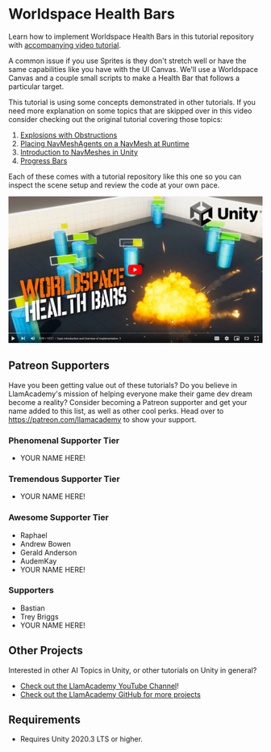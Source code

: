 # Worldspace Health Bars

Learn how to implement Worldspace Health Bars in this tutorial repository with [accompanying video tutorial](https://youtu.be/cUQVLgohAjY).

A common issue if you use Sprites is they don't stretch well or have the same capabilities like you have with the UI Canvas. 
We'll use a Worldspace Canvas and a couple small scripts to make a Health Bar that follows a particular target.

This tutorial is using some concepts demonstrated in other tutorials. If you need more explanation on some topics that are skipped over in this video consider checking out the original tutorial covering those topics:
1. [Explosions with Obstructions](https://youtu.be/ZoyFL8tH0SU)
2. [Placing NavMeshAgents on a NavMesh at Runtime](https://youtu.be/5uO0dXYbL-s)
3. [Introduction to NavMeshes in Unity](https://youtu.be/aHFSDcEQuzQ)
3. [Progress Bars](https://youtu.be/Qw8odLHv38Q)

Each of these comes with a tutorial repository like this one so you can inspect the scene setup and review the code at your own pace.

[![Youtube Tutorial](./Video%20Screenshot.png)](https://youtu.be/cUQVLgohAjY)

## Patreon Supporters
Have you been getting value out of these tutorials? Do you believe in LlamAcademy's mission of helping everyone make their game dev dream become a reality? Consider becoming a Patreon supporter and get your name added to this list, as well as other cool perks.
Head over to https://patreon.com/llamacademy to show your support.

### Phenomenal Supporter Tier
* YOUR NAME HERE!

### Tremendous Supporter Tier
* YOUR NAME HERE!

### Awesome Supporter Tier
* Raphael
* Andrew Bowen
* Gerald Anderson
* AudemKay
* YOUR NAME HERE!

### Supporters
* Bastian
* Trey Briggs
* YOUR NAME HERE!

## Other Projects
Interested in other AI Topics in Unity, or other tutorials on Unity in general? 

* [Check out the LlamAcademy YouTube Channel](https://youtube.com/c/LlamAcademy)!
* [Check out the LlamAcademy GitHub for more projects](https://github.com/llamacademy)

## Requirements
* Requires Unity 2020.3 LTS or higher. 